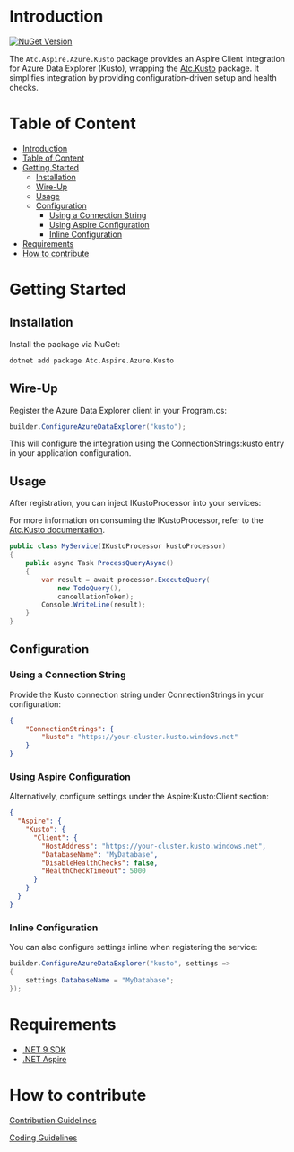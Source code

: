# Introduction

[![NuGet Version](https://img.shields.io/nuget/v/atc.aspire.azure.kusto.svg?logo=nuget&style=for-the-badge)](https://www.nuget.org/packages/atc.aspire.azure.kusto)

The `Atc.Aspire.Azure.Kusto` package provides an Aspire Client Integration for Azure Data Explorer (Kusto), wrapping the [Atc.Kusto](https://github.com/atc-net/atc-kusto) package. It simplifies integration by providing configuration-driven setup and health checks.

# Table of Content

- [Introduction](#introduction)
- [Table of Content](#table-of-content)
- [Getting Started](#getting-started)
  - [Installation](#installation)
  - [Wire-Up](#wire-up)
  - [Usage](#usage)
  - [Configuration](#configuration)
    - [Using a Connection String](#using-a-connection-string)
    - [Using Aspire Configuration](#using-aspire-configuration)
    - [Inline Configuration](#inline-configuration)
- [Requirements](#requirements)
- [How to contribute](#how-to-contribute)

# Getting Started

## Installation

Install the package via NuGet:

```sh
dotnet add package Atc.Aspire.Azure.Kusto
```

## Wire-Up

Register the Azure Data Explorer client in your Program.cs:

```csharp
builder.ConfigureAzureDataExplorer("kusto");
```

This will configure the integration using the ConnectionStrings:kusto entry in your application configuration.

## Usage

After registration, you can inject IKustoProcessor into your services:

For more information on consuming the IKustoProcessor, refer to the [Atc.Kusto documentation](https://github.com/atc-net/atc-kusto).

```csharp
public class MyService(IKustoProcessor kustoProcessor)
{
    public async Task ProcessQueryAsync()
    {
        var result = await processor.ExecuteQuery(
            new TodoQuery(),
            cancellationToken);
        Console.WriteLine(result);
    }
}
```

## Configuration

### Using a Connection String

Provide the Kusto connection string under ConnectionStrings in your configuration:

```json
{
    "ConnectionStrings": {
        "kusto": "https://your-cluster.kusto.windows.net"
    }
}
```

### Using Aspire Configuration

Alternatively, configure settings under the Aspire:Kusto:Client section:

```json
{
  "Aspire": {
    "Kusto": {
      "Client": {
        "HostAddress": "https://your-cluster.kusto.windows.net",
        "DatabaseName": "MyDatabase",
        "DisableHealthChecks": false,
        "HealthCheckTimeout": 5000
      }
    }
  }
}
```

### Inline Configuration

You can also configure settings inline when registering the service:

```csharp
builder.ConfigureAzureDataExplorer("kusto", settings =>
{
    settings.DatabaseName = "MyDatabase";
});
```

# Requirements

- [.NET 9 SDK](https://dotnet.microsoft.com/en-us/download/dotnet/9.0)
- [.NET Aspire](https://learn.microsoft.com/en-us/dotnet/aspire/fundamentals/setup-tooling?tabs=windows&pivots=visual-studio#install-net-aspire)

# How to contribute

[Contribution Guidelines](https://atc-net.github.io/introduction/about-atc#how-to-contribute)

[Coding Guidelines](https://atc-net.github.io/introduction/about-atc#coding-guidelines)